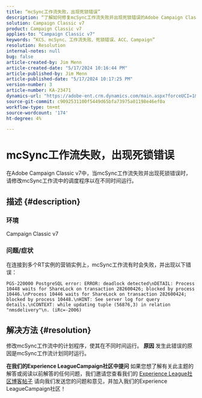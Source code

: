 ```yaml
---
title: “mcSync工作流失败，出现死锁错误”
description: “了解如何修复mcSync工作流失败并出现死锁错误的Adobe Campaign Classic问题。 在mcSynch工作流中修改计划程序。”
solution: Campaign Classic v7
product: Campaign Classic v7
applies-to: "Campaign Classic v7"
keywords: “KCS、mcSync、工作流失败、死锁错误、ACC、Campaign”
resolution: Resolution
internal-notes: null
bug: false
article-created-by: Jim Menn
article-created-date: "5/17/2024 10:16:44 PM"
article-published-by: Jim Menn
article-published-date: "5/17/2024 10:17:25 PM"
version-number: 3
article-number: KA-23471
dynamics-url: "https://adobe-ent.crm.dynamics.com/main.aspx?forceUCI=1&pagetype=entityrecord&etn=knowledgearticle&id=98298421-9b14-ef11-9f8a-6045bd006268"
source-git-commit: c9092531100f5449d65bfa73975a01198e46ef0a
workflow-type: tm+mt
source-wordcount: '174'
ht-degree: 4%

---
```


# mcSync工作流失败，出现死锁错误


在Adobe Campaign Classic v7中，当mcSync工作流失败并出现死锁错误时，请修改mcSync工作流中的调度程序以在不同时间运行。

## 描述 {#description}


### <b>环境</b>

Campaign Classic v7



### <b>问题/症状</b>

在连接到多个RT实例的营销实例上，mcSync工作流有时会失败，并出现以下错误：

`PGS-220000 PostgreSQL error: ERROR: deadlock detected\nDETAIL: Process 10448 waits for ShareLock on transaction 282600426; blocked by process 10446.\nProcess 10446 waits for ShareLock on transaction 282600424; blocked by process 10448.\nHINT: See server log for query details.\nCONTEXT: while updating tuple (56876,3) in relation "nmsdelivery"\n. (iRc=-2006)`


## 解决方法 {#resolution}


修改mcSync工作流中的计划程序，使其在不同时间运行。
<b>原因</b>
发生此错误的原因是mcSync工作流计划同时运行。


<b>在我们的Experience LeagueCampaign社区中提问</b>
如果您想了解有关此主题的解答或阅读以前解答的任何问题，我们邀请您查看我们的 [Experience League社区博客帖子](https://experienceleaguecommunities.adobe.com/t5/adobe-campaign-classic-blogs/introducing-top-kcs-articles-curated-for-your-troubleshooting/bc-p/672426#M132) 请向我们发送您的问题和意见，并加入我们的Experience LeagueCampaign社区！
